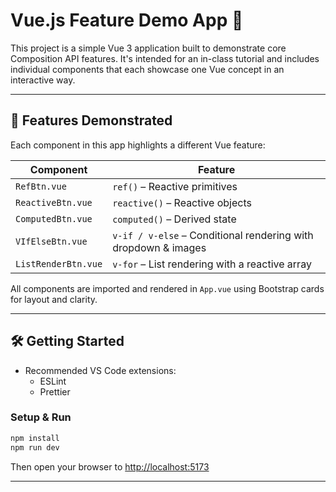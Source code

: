 # Vue.js Feature Demo App 🚀

This project is a simple Vue 3 application built to demonstrate core Composition API features. It's intended for an in-class tutorial and includes individual components that each showcase one Vue concept in an interactive way.

---

## 🧩 Features Demonstrated

Each component in this app highlights a different Vue feature:

| Component           | Feature                                                        |
| ------------------- | -------------------------------------------------------------- |
| `RefBtn.vue`        | `ref()` – Reactive primitives                                  |
| `ReactiveBtn.vue`   | `reactive()` – Reactive objects                                |
| `ComputedBtn.vue`   | `computed()` – Derived state                                   |
| `VIfElseBtn.vue`    | `v-if / v-else` – Conditional rendering with dropdown & images |
| `ListRenderBtn.vue` | `v-for` – List rendering with a reactive array                 |

All components are imported and rendered in `App.vue` using Bootstrap cards for layout and clarity.

---

## 🛠️ Getting Started

- Recommended VS Code extensions:
  - ESLint
  - Prettier

### Setup & Run

```bash
npm install
npm run dev
```

Then open your browser to [http://localhost:5173](http://localhost:5173)

---
